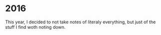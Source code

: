 # 2016

This year, I decided to not take notes of literaly everything, but just of the stuff I find woth noting down.
